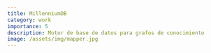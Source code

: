 ```yaml
---
title: MillenniumDB
category: work
importance: 5
description: Motor de base de datos para grafos de conocimiento
image: /assets/img/mapper.jpg
---
```

